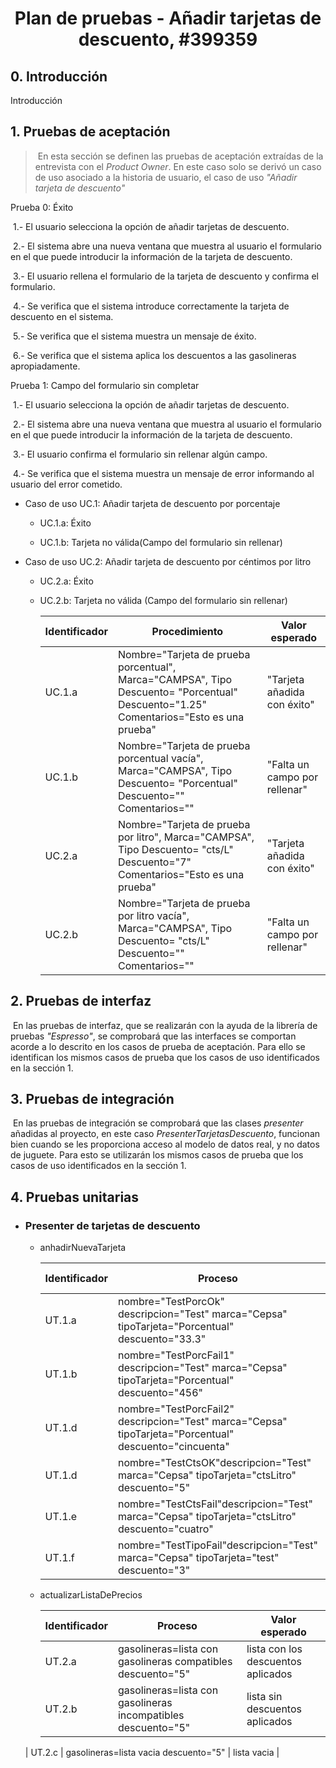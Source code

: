 <h1 style="text-align:center">Plan de pruebas - Añadir tarjetas de descuento, #399359</h1>



## 0. Introducción

Introducción

## 1. Pruebas de aceptación

> ​	En esta sección se definen las pruebas de aceptación extraídas de la entrevista con el _Product Owner_. En este caso solo se derivó un caso de uso asociado a la historia de usuario, el caso de uso _"Añadir tarjeta de descuento"_  

Prueba 0: Éxito

​	1.- El usuario selecciona la opción de añadir tarjetas de descuento.

​	2.- El sistema abre una nueva ventana que muestra al usuario el formulario  en el que puede introducir la 	información de la tarjeta de descuento. 

​	3.- El usuario rellena el formulario de la tarjeta de descuento y confirma el formulario.

​	4.- Se verifica que el sistema introduce correctamente la tarjeta de descuento en el sistema.

​	5.- Se verifica que el sistema muestra un mensaje de éxito.

​	6.- Se verifica que el sistema aplica los descuentos a las gasolineras apropiadamente.



Prueba 1: Campo del formulario sin completar

​	1.- El usuario selecciona la opción de añadir tarjetas de descuento.

​	2.- El sistema abre una nueva ventana que muestra al usuario el formulario  en el que puede introducir la información de la tarjeta de descuento. 

​	3.- El usuario confirma el formulario sin rellenar algún campo.

​	4.- Se verifica que el sistema muestra un mensaje de error informando al usuario del error cometido.



- Caso de uso UC.1:  Añadir tarjeta de descuento por porcentaje

  - UC.1.a: Éxito

  - UC.1.b: Tarjeta no válida(Campo del formulario sin rellenar)

  

- Caso de uso UC.2: Añadir tarjeta de descuento por céntimos por litro

  - UC.2.a: Éxito

  - UC.2.b: Tarjeta no válida (Campo del formulario sin rellenar)

    

    | Identificador | Procedimiento                                                | Valor esperado                |
    | ------------- | ------------------------------------------------------------ | ----------------------------- |
    | UC.1.a        | Nombre="Tarjeta de prueba porcentual", Marca="CAMPSA", Tipo Descuento= "Porcentual" Descuento="1.25" Comentarios="Esto es una prueba" | "Tarjeta añadida con éxito"   |
    | UC.1.b        | Nombre="Tarjeta de prueba porcentual vacía", Marca="CAMPSA", Tipo Descuento= "Porcentual" Descuento="" Comentarios="" | "Falta un campo por rellenar" |
    | UC.2.a        | Nombre="Tarjeta de prueba por litro", Marca="CAMPSA", Tipo Descuento= "cts/L" Descuento="7" Comentarios="Esto es una prueba" | "Tarjeta añadida con éxito"   |
    | UC.2.b        | Nombre="Tarjeta de prueba por litro vacía", Marca="CAMPSA", Tipo Descuento= "cts/L" Descuento="" Comentarios="" | "Falta un campo por rellenar" |

  

## 2. Pruebas de interfaz

​		En las pruebas de interfaz, que se realizarán con la ayuda de la librería de pruebas _"Espresso"_, se comprobará que las interfaces se comportan acorde a lo descrito en los casos de prueba de aceptación. Para ello se identifican los mismos casos de prueba que los casos de uso identificados en la sección 1.

## 3. Pruebas de integración

​		En las pruebas de integración se comprobará que las clases _presenter_ añadidas al proyecto, en este caso _PresenterTarjetasDescuento_, funcionan bien cuando se les proporciona acceso al modelo de datos real, y no datos de juguete. Para esto se utilizarán los mismos casos de  prueba que los casos de uso identificados en la sección 1.



## 4.  Pruebas unitarias

- ### Presenter de tarjetas de descuento

  - anhadirNuevaTarjeta
  
    | Identificador | Proceso                                                      | Valor esperado |
    | ------------- | ------------------------------------------------------------ | -------------- |
    | UT.1.a        | nombre="TestPorcOk" descripcion="Test" marca="Cepsa" tipoTarjeta="Porcentual" descuento="33.3" | true           |
    | UT.1.b        | nombre="TestPorcFail1" descripcion="Test" marca="Cepsa" tipoTarjeta="Porcentual" descuento="456" | false          |
    | UT.1.d        | nombre="TestPorcFail2" descripcion="Test" marca="Cepsa" tipoTarjeta="Porcentual" descuento="cincuenta" | false          |
    | UT.1.d        | nombre="TestCtsOK"descripcion="Test" marca="Cepsa" tipoTarjeta="ctsLitro" descuento="5" | true           |
    | UT.1.e        | nombre="TestCtsFail"descripcion="Test" marca="Cepsa" tipoTarjeta="ctsLitro" descuento="cuatro" | false          |
    | UT.1.f        | nombre="TestTipoFail"descripcion="Test" marca="Cepsa" tipoTarjeta="test" descuento="3" | false          |
  
    
  
  - actualizarListaDePrecios
  
    | Identificador | Proceso                                                      | Valor esperado                     |
    | ------------- | ------------------------------------------------------------ | ---------------------------------- |
    | UT.2.a        | gasolineras=lista con gasolineras compatibles descuento="5"  | lista con los descuentos aplicados |
    | UT.2.b        | gasolineras=lista con gasolineras incompatibles descuento="5" | lista sin descuentos aplicados     |
  | UT.2.c        | gasolineras=lista vacia descuento="5"                        | lista vacia                        |
    
    